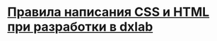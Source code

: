 # [Правила написания CSS и HTML при разработки в dxlab](https://github.com/ivangretsky/styleguide/wiki)
